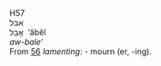 <body>
  <p>H57<br>  אבל  <br> אָבֵל  ‎  ‘âbêl  <br><i>aw-bale‘ </i><br>From <a href="h0056.htm">56</a>  <i>lamenting: - </i>mourn (er, -ing).<br></p>
 </body>